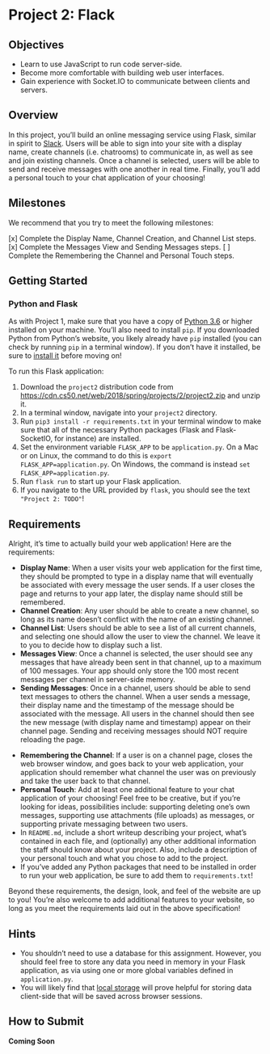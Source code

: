 Project 2: Flack
================

Objectives
----------

*   Learn to use JavaScript to run code server-side.
*   Become more comfortable with building web user interfaces.
*   Gain experience with Socket.IO to communicate between clients and servers.

Overview
--------

In this project, you’ll build an online messaging service using Flask, similar in spirit to [Slack](https://slack.com/). Users will be able to sign into your site with a display name, create channels (i.e. chatrooms) to communicate in, as well as see and join existing channels. Once a channel is selected, users will be able to send and receive messages with one another in real time. Finally, you’ll add a personal touch to your chat application of your choosing!

Milestones
----------

We recommend that you try to meet the following milestones:

[x]   Complete the Display Name, Channel Creation, and Channel List steps.
[x]   Complete the Messages View and Sending Messages steps.
[ ]   Complete the Remembering the Channel and Personal Touch steps.

Getting Started
---------------

### Python and Flask

As with Project 1, make sure that you have a copy of [Python 3.6](https://www.python.org/downloads/) or higher installed on your machine. You’ll also need to install `pip`. If you downloaded Python from Python’s website, you likely already have `pip` installed (you can check by running `pip` in a terminal window). If you don’t have it installed, be sure to [install it](https://pip.pypa.io/en/stable/installing/) before moving on!

To run this Flask application:

1.  Download the `project2` distribution code from https://cdn.cs50.net/web/2018/spring/projects/2/project2.zip and unzip it.
2.  In a terminal window, navigate into your `project2` directory.
3.  Run `pip3 install -r requirements.txt` in your terminal window to make sure that all of the necessary Python packages (Flask and Flask-SocketIO, for instance) are installed.
4.  Set the environment variable `FLASK_APP` to be `application.py`. On a Mac or on Linux, the command to do this is `export FLASK_APP=application.py`. On Windows, the command is instead `set FLASK_APP=application.py`.
5.  Run `flask run` to start up your Flask application.
6.  If you navigate to the URL provided by `flask`, you should see the text `"Project 2: TODO"`!

Requirements
------------

Alright, it’s time to actually build your web application! Here are the requirements:

+   **Display Name**: When a user visits your web application for the first time, they should be prompted to type in a display name that will eventually be associated with every message the user sends. If a user closes the page and returns to your app later, the display name should still be remembered.
+   **Channel Creation**: Any user should be able to create a new channel, so long as its name doesn’t conflict with the name of an existing channel.
+   **Channel List**: Users should be able to see a list of all current channels, and selecting one should allow the user to view the channel. We leave it to you to decide how to display such a list.
+   **Messages View**: Once a channel is selected, the user should see any messages that have already been sent in that channel, up to a maximum of 100 messages. Your app should only store the 100 most recent messages per channel in server-side memory.
+   **Sending Messages**: Once in a channel, users should be able to send text messages to others the channel. When a user sends a message, their display name and the timestamp of the message should be associated with the message. All users in the channel should then see the new message (with display name and timestamp) appear on their channel page. Sending and receiving messages should NOT require reloading the page.
*   **Remembering the Channel**: If a user is on a channel page, closes the web browser window, and goes back to your web application, your application should remember what channel the user was on previously and take the user back to that channel.
*   **Personal Touch**: Add at least one additional feature to your chat application of your choosing! Feel free to be creative, but if you’re looking for ideas, possibilities include: supporting deleting one’s own messages, supporting use attachments (file uploads) as messages, or supporting private messaging between two users.
*   In `README.md`, include a short writeup describing your project, what’s contained in each file, and (optionally) any other additional information the staff should know about your project. Also, include a description of your personal touch and what you chose to add to the project.
*   If you’ve added any Python packages that need to be installed in order to run your web application, be sure to add them to `requirements.txt`!

Beyond these requirements, the design, look, and feel of the website are up to you! You’re also welcome to add additional features to your website, so long as you meet the requirements laid out in the above specification!

Hints
-----

*   You shouldn’t need to use a database for this assignment. However, you should feel free to store any data you need in memory in your Flask application, as via using one or more global variables defined in `application.py`.
*   You will likely find that [local storage](https://developer.mozilla.org/en-US/docs/Web/API/Window/localStorage) will prove helpful for storing data client-side that will be saved across browser sessions.

How to Submit
-------------

**Coming Soon**

